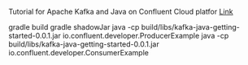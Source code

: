 Tutorial for Apache Kafka and Java on Confluent Cloud platfor [Link](https://developer.confluent.io/get-started/java)

gradle build
gradle shadowJar
java -cp build/libs/kafka-java-getting-started-0.0.1.jar io.confluent.developer.ProducerExample
java -cp build/libs/kafka-java-getting-started-0.0.1.jar io.confluent.developer.ConsumerExample
